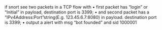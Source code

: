if snort see two packets in a TCP flow with • first packet has “login” or “Initial” in payload, destination port is 3399; • and second packet has a “IPv4Address:Port”string(E.g. 123.45.6.7:8080) in payload. destination port is 3399; • output a alert with msg “bot founded” and sid 1000001
